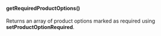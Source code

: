 #### getRequiredProductOptions()

Returns an array of product options marked as required using __setProductOptionRequired__.
